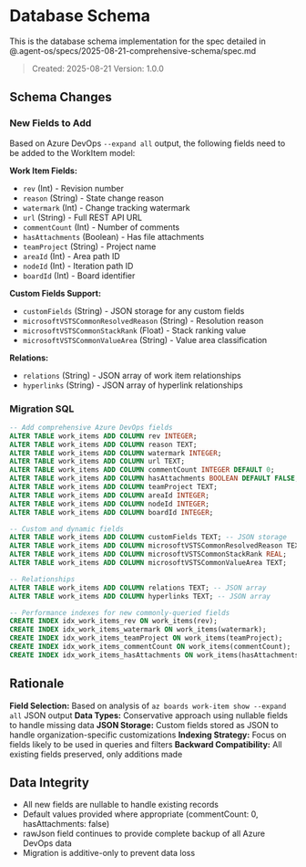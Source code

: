 # Database Schema

This is the database schema implementation for the spec detailed in @.agent-os/specs/2025-08-21-comprehensive-schema/spec.md

> Created: 2025-08-21
> Version: 1.0.0

## Schema Changes

### New Fields to Add

Based on Azure DevOps `--expand all` output, the following fields need to be added to the WorkItem model:

**Work Item Fields:**

- `rev` (Int) - Revision number
- `reason` (String) - State change reason
- `watermark` (Int) - Change tracking watermark
- `url` (String) - Full REST API URL
- `commentCount` (Int) - Number of comments
- `hasAttachments` (Boolean) - Has file attachments
- `teamProject` (String) - Project name
- `areaId` (Int) - Area path ID
- `nodeId` (Int) - Iteration path ID
- `boardId` (Int) - Board identifier

**Custom Fields Support:**

- `customFields` (String) - JSON storage for any custom fields
- `microsoftVSTSCommonResolvedReason` (String) - Resolution reason
- `microsoftVSTSCommonStackRank` (Float) - Stack ranking value
- `microsoftVSTSCommonValueArea` (String) - Value area classification

**Relations:**

- `relations` (String) - JSON array of work item relationships
- `hyperlinks` (String) - JSON array of hyperlink relationships

### Migration SQL

```sql
-- Add comprehensive Azure DevOps fields
ALTER TABLE work_items ADD COLUMN rev INTEGER;
ALTER TABLE work_items ADD COLUMN reason TEXT;
ALTER TABLE work_items ADD COLUMN watermark INTEGER;
ALTER TABLE work_items ADD COLUMN url TEXT;
ALTER TABLE work_items ADD COLUMN commentCount INTEGER DEFAULT 0;
ALTER TABLE work_items ADD COLUMN hasAttachments BOOLEAN DEFAULT FALSE;
ALTER TABLE work_items ADD COLUMN teamProject TEXT;
ALTER TABLE work_items ADD COLUMN areaId INTEGER;
ALTER TABLE work_items ADD COLUMN nodeId INTEGER;
ALTER TABLE work_items ADD COLUMN boardId INTEGER;

-- Custom and dynamic fields
ALTER TABLE work_items ADD COLUMN customFields TEXT; -- JSON storage
ALTER TABLE work_items ADD COLUMN microsoftVSTSCommonResolvedReason TEXT;
ALTER TABLE work_items ADD COLUMN microsoftVSTSCommonStackRank REAL;
ALTER TABLE work_items ADD COLUMN microsoftVSTSCommonValueArea TEXT;

-- Relationships
ALTER TABLE work_items ADD COLUMN relations TEXT; -- JSON array
ALTER TABLE work_items ADD COLUMN hyperlinks TEXT; -- JSON array

-- Performance indexes for new commonly-queried fields
CREATE INDEX idx_work_items_rev ON work_items(rev);
CREATE INDEX idx_work_items_watermark ON work_items(watermark);
CREATE INDEX idx_work_items_teamProject ON work_items(teamProject);
CREATE INDEX idx_work_items_commentCount ON work_items(commentCount);
CREATE INDEX idx_work_items_hasAttachments ON work_items(hasAttachments);
```

## Rationale

**Field Selection:** Based on analysis of `az boards work-item show --expand all` JSON output
**Data Types:** Conservative approach using nullable fields to handle missing data
**JSON Storage:** Custom fields stored as JSON to handle organization-specific customizations
**Indexing Strategy:** Focus on fields likely to be used in queries and filters
**Backward Compatibility:** All existing fields preserved, only additions made

## Data Integrity

- All new fields are nullable to handle existing records
- Default values provided where appropriate (commentCount: 0, hasAttachments: false)
- rawJson field continues to provide complete backup of all Azure DevOps data
- Migration is additive-only to prevent data loss
